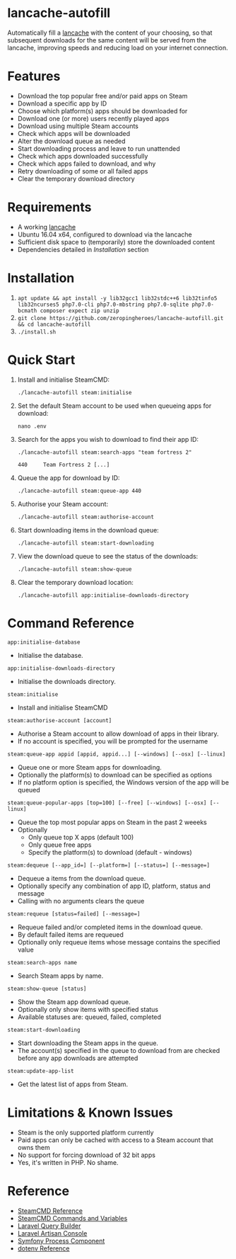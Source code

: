 # lancache-autofill
Automatically fill a [lancache](https://github.com/zeropingheroes/lancache) with the content of your choosing, so that subsequent downloads for the same content will be served from the lancache, improving speeds and reducing load on your internet connection.

# Features
* Download the top popular free and/or paid apps on Steam
* Download a specific app by ID
* Choose which platform(s) apps should be downloaded for
* Download one (or more) users recently played apps
* Download using multiple Steam accounts
* Check which apps will be downloaded
* Alter the download queue as needed
* Start downloading process and leave to run unattended
* Check which apps downloaded successfully
* Check which apps failed to download, and why
* Retry downloading of some or all failed apps
* Clear the temporary download directory 


# Requirements
* A working [lancache](https://github.com/zeropingheroes/lancache)
* Ubuntu 16.04 x64, configured to download via the lancache
* Sufficient disk space to (temporarily) store the downloaded content
* Dependencies detailed in *Installation* section

# Installation
1. `apt update && apt install -y lib32gcc1 lib32stdc++6 lib32tinfo5 lib32ncurses5 php7.0-cli php7.0-mbstring php7.0-sqlite php7.0-bcmath composer expect zip unzip`
2. `git clone https://github.com/zeropingheroes/lancache-autofill.git && cd lancache-autofill`
3. `./install.sh`

# Quick Start
1. Install and initialise SteamCMD:

    `./lancache-autofill steam:initialise`

2. Set the default Steam account to be used when queueing apps for download:

    `nano .env`

3. Search for the apps you wish to download to find their app ID:

	`./lancache-autofill steam:search-apps "team fortress 2"`
	
	`440     Team Fortress 2
	[...]`

4. Queue the app for download by ID:

    `./lancache-autofill steam:queue-app 440`

5. Authorise your Steam account:

    `./lancache-autofill steam:authorise-account`

6. Start downloading items in the download queue:

    `./lancache-autofill steam:start-downloading`

7. View the download queue to see the status of the downloads:

    `./lancache-autofill steam:show-queue`

8. Clear the temporary download location:

    `./lancache-autofill app:initialise-downloads-directory`

# Command Reference
`app:initialise-database`

* Initialise the database.

`app:initialise-downloads-directory`

* Initialise the downloads directory.

`steam:initialise`

* Install and initialise SteamCMD

`steam:authorise-account [account]`

* Authorise a Steam account to allow download of apps in their library.
* If no account is specified, you will be prompted for the username

`steam:queue-app appid [appid, appid...] [--windows] [--osx] [--linux]`

* Queue one or more Steam apps for downloading.
* Optionally the platform(s) to download can be specified as options
* If no platform option is specified, the Windows version of the app will be queued

`steam:queue-popular-apps [top=100] [--free] [--windows] [--osx] [--linux]`

* Queue the top most popular apps on Steam in the past 2 weeeks
* Optionally
    * Only queue top X apps (default 100)
    * Only queue free apps
    * Specify the platform(s) to download (default - windows)

`steam:dequeue [--app_id=] [--platform=] [--status=] [--message=]`

* Dequeue a items from the download queue.
* Optionally specify any combination of app ID, platform, status and message
* Calling with no arguments clears the queue

`steam:requeue [status=failed] [--message=]`

* Requeue failed and/or completed items in the download queue.
* By default failed items are requeued
* Optionally only requeue items whose message contains the specified value

`steam:search-apps name`

* Search Steam apps by name.

`steam:show-queue [status]`

* Show the Steam app download queue.
* Optionally only show items with specified status
* Available statuses are: queued, failed, completed

`steam:start-downloading`

* Start downloading the Steam apps in the queue.
* The account(s) specified in the queue to download from are checked before any app downloads are attempted

`steam:update-app-list`

* Get the latest list of apps from Steam.

# Limitations & Known Issues
* Steam is the only supported platform currently
* Paid apps can only be cached with access to a Steam account that owns them
* No support for forcing download of 32 bit apps
* Yes, it's written in PHP. No shame.

# Reference

* [SteamCMD Reference](https://developer.valvesoftware.com/wiki/SteamCMD)
* [SteamCMD Commands and Variables](https://github.com/dgibbs64/SteamCMD-Commands-List/blob/master/steamcmdcommands.txt)
* [Laravel Query Builder](https://laravel.com/docs/5.5/queries)
* [Laravel Artisan Console](https://laravel.com/docs/5.5/artisan)
* [Symfony Process Component](http://symfony.com/doc/current/components/process.html)
* [dotenv Reference](https://github.com/vlucas/phpdotenv/blob/master/README.md)
